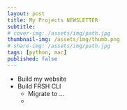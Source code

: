 ```yaml
---
layout: post
title: My Projects NEWSLETTER
subtitle: 
# cover-img: /assets/img/path.jpg
thumbnail-img: /assets/img/thumb.png
# share-img: /assets/img/path.jpg
tags: [python, mac]
published: false
---
```



- Build my website
- Build FRSH CLI
  - Migrate to ...
  - 
